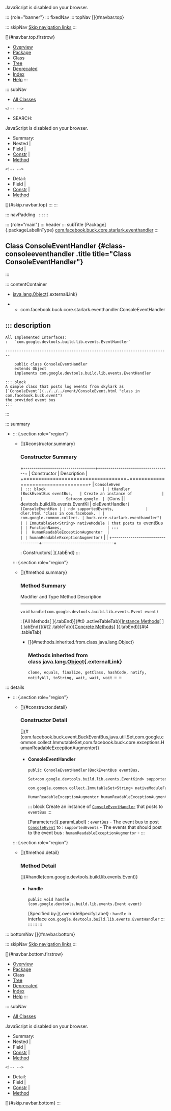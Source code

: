 <div>

JavaScript is disabled on your browser.

</div>

::: {role="banner"}
::: fixedNav
::: topNav
[]{#navbar.top}

::: skipNav
[Skip navigation links](#skip.navbar.top "Skip navigation links")
:::

[]{#navbar.top.firstrow}

-   [Overview](../../../../../../index.html)
-   [Package](package-summary.html)
-   Class
-   [Tree](package-tree.html)
-   [Deprecated](../../../../../../deprecated-list.html)
-   [Index](../../../../../../index-all.html)
-   [Help](../../../../../../help-doc.html)
:::

::: subNav
-   [All Classes](../../../../../../allclasses.html)

```{=html}
<!-- -->
```
-   SEARCH:

<div>

<div>

JavaScript is disabled on your browser.

</div>

</div>

<div>

-   Summary: 
-   Nested \| 
-   Field \| 
-   [Constr](#constructor.summary) \| 
-   [Method](#method.summary)

```{=html}
<!-- -->
```
-   Detail: 
-   Field \| 
-   [Constr](#constructor.detail) \| 
-   [Method](#method.detail)

</div>

[]{#skip.navbar.top}
:::
:::

::: navPadding
 
:::
:::

::: {role="main"}
::: header
::: subTitle
[Package]{.packageLabelInType} [com.facebook.buck.core.starlark.eventhandler](package-summary.html)
:::

## Class ConsoleEventHandler {#class-consoleeventhandler .title title="Class ConsoleEventHandler"}
:::

::: contentContainer
-   [java.lang.Object](http://docs.oracle.com/javase/7/docs/api/java/lang/Object.html?is-external=true "class or interface in java.lang"){.externalLink}

-   -   com.facebook.buck.core.starlark.eventhandler.ConsoleEventHandler

::: description
-   

    All Implemented Interfaces:
    :   `com.google.devtools.build.lib.events.EventHandler`

    ------------------------------------------------------------------------

        public class ConsoleEventHandler
        extends Object
        implements com.google.devtools.build.lib.events.EventHandler

    ::: block
    A simple class that posts log events from skylark as
    [`ConsoleEvent`](../../../event/ConsoleEvent.html "class in com.facebook.buck.event")
    the provided event bus
    :::
:::

::: summary
-   ::: {.section role="region"}
    -   []{#constructor.summary}

        ### Constructor Summary

        +-----------------------------------+-----------------------------------+
        | Constructor                       | Description                       |
        +===================================+===================================+
        | `ConsoleEven                      | ::: block                         |
        | tHandler​(BuckEventBus eventBus,   | Create an instance of             |
        |                   Set<com.google. | [`Cons                            |
        | devtools.build.lib.events.EventKi | oleEventHandler`](ConsoleEventHan |
        | nd> supportedEvents,              | dler.html "class in com.facebook. |
        |        com.google.common.collect. | buck.core.starlark.eventhandler") |
        | ImmutableSet<String> nativeModule | that posts to `eventBus`          |
        | FunctionNames,                    | :::                               |
        |  HumanReadableExceptionAugmentor  |                                   |
        | humanReadableExceptionAugmentor)` |                                   |
        +-----------------------------------+-----------------------------------+

        : Constructors[ ]{.tabEnd}
    :::

    ::: {.section role="region"}
    -   []{#method.summary}

        ### Method Summary

          Modifier and Type   Method                                                       Description
          ------------------- ------------------------------------------------------------ -------------
          `void`              `handle​(com.google.devtools.build.lib.events.Event event)`    

          : [All Methods[ ]{.tabEnd}]{#t0 .activeTableTab}[[Instance
          Methods](javascript:show(2);)[ ]{.tabEnd}]{#t2
          .tableTab}[[Concrete
          Methods](javascript:show(8);)[ ]{.tabEnd}]{#t4 .tableTab}

        -   []{#methods.inherited.from.class.java.lang.Object}

            ### Methods inherited from class java.lang.[Object](http://docs.oracle.com/javase/7/docs/api/java/lang/Object.html?is-external=true "class or interface in java.lang"){.externalLink}

            `clone, equals, finalize, getClass, hashCode, notify, notifyAll, toString, wait, wait, wait`
    :::
:::

::: details
-   ::: {.section role="region"}
    -   []{#constructor.detail}

        ### Constructor Detail

        []{#<init>(com.facebook.buck.event.BuckEventBus,java.util.Set,com.google.common.collect.ImmutableSet,com.facebook.buck.core.exceptions.HumanReadableExceptionAugmentor)}

        -   #### ConsoleEventHandler

                public ConsoleEventHandler​(BuckEventBus eventBus,
                                           Set<com.google.devtools.build.lib.events.EventKind> supportedEvents,
                                           com.google.common.collect.ImmutableSet<String> nativeModuleFunctionNames,
                                           HumanReadableExceptionAugmentor humanReadableExceptionAugmentor)

            ::: block
            Create an instance of
            [`ConsoleEventHandler`](ConsoleEventHandler.html "class in com.facebook.buck.core.starlark.eventhandler")
            that posts to `eventBus`
            :::

            [Parameters:]{.paramLabel}
            :   `eventBus` - The event bus to post
                [`ConsoleEvent`](../../../event/ConsoleEvent.html "class in com.facebook.buck.event")
                to
            :   `supportedEvents` - The events that should post to the
                event bus
            :   `humanReadableExceptionAugmentor` -
    :::

    ::: {.section role="region"}
    -   []{#method.detail}

        ### Method Detail

        []{#handle(com.google.devtools.build.lib.events.Event)}

        -   #### handle

            ``` methodSignature
            public void handle​(com.google.devtools.build.lib.events.Event event)
            ```

            [Specified by:]{.overrideSpecifyLabel}
            :   `handle` in
                interface `com.google.devtools.build.lib.events.EventHandler`
    :::
:::
:::
:::

::: bottomNav
[]{#navbar.bottom}

::: skipNav
[Skip navigation links](#skip.navbar.bottom "Skip navigation links")
:::

[]{#navbar.bottom.firstrow}

-   [Overview](../../../../../../index.html)
-   [Package](package-summary.html)
-   Class
-   [Tree](package-tree.html)
-   [Deprecated](../../../../../../deprecated-list.html)
-   [Index](../../../../../../index-all.html)
-   [Help](../../../../../../help-doc.html)
:::

::: subNav
-   [All Classes](../../../../../../allclasses.html)

<div>

<div>

JavaScript is disabled on your browser.

</div>

</div>

<div>

-   Summary: 
-   Nested \| 
-   Field \| 
-   [Constr](#constructor.summary) \| 
-   [Method](#method.summary)

```{=html}
<!-- -->
```
-   Detail: 
-   Field \| 
-   [Constr](#constructor.detail) \| 
-   [Method](#method.detail)

</div>

[]{#skip.navbar.bottom}
:::
